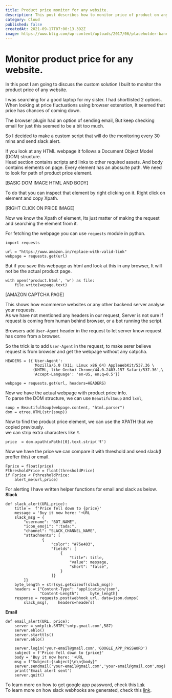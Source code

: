 ```yaml
---
title: Product price monitor for any website.
description: This post describes how to monitor price of product on any website.
category: Cloud
published: false
createdAt: 2021-09-17T07:00:13.392Z
image: https://www.btig.com/wp-content/uploads/2017/06/placeholder-banner.png
---
```


# Monitor product price for any website.

In this post I am going to discuss the custom solution I built to monitor the product price of any website.

I was searching for a good laptop for my sister. I had shortlisted 2 options. When looking at price fluctuations using browser extenstion, It seemed that price has chances of coming down.

The browser plugin had an option of sending email, But keep checking email for just this seemed to be a bit too much.

So I decided to make a custom script that will do the monitoring every 30 mins and send slack alert.

If you look at any HTML webpage it follows a Document Object Model (DOM) structure. \
Head section contains scripts and links to other required assets. And body contains elements on page. Every element has an abosulte path. We need to look for path of product price element.

[BASIC DOM IMAGE HTML AND BODY]

To do that you can inspect that element by right clicking on it. Right click on element and copy Xpath.

[RIGHT CLICK ON PRICE IMAGE]

Now we know the Xpath of element, Its just matter of making the request and searching the element from it.

For fetching the webpage you can use `requests` module in python.

```python{1,3-5}
import requests

url = "https://www.amazon.in/replace-with-valid-link"
webpage = requests.get(url)
```

But if you save this webpage as html and look at this in any browser, It will not be the actual product page.

```python{1,3-5}
with open('product.html', 'w') as file:
    file.write(wepage.text)
```

[AMAZON CAPTCHA PAGE]

This shows how ecommerce websites or any other backend server analyse your requests. \
As we have not mentioned any headers in our request, Server is not sure if request is coming from human behind browser, or a bot running the script.

Browsers add `User-Agent` header in the request to let server know request has come from a browser.

So the trick is to add `User-Agent` in the request, to make serer believe request is from browser and get the webpage without any catpcha.

```python{1,3-5}
HEADERS = ({'User-Agent':
            'Mozilla/5.0 (X11; Linux x86_64) AppleWebKit/537.36 \
            (KHTML, like Gecko) Chrome/44.0.2403.157 Safari/537.36',\
            'Accept-Language': 'en-US, en;q=0.5'})

webpage = requests.get(url, headers=HEADERS)
```

Now we have the actual webpage with product price info. \
To parse the DOM structure, we can use `BeautifulSoup` and `lxml`,

```python{1,3-5}
soup = BeautifulSoup(webpage.content, "html.parser")
dom = etree.HTML(str(soup))
```

Now to find the product price element, we can use the XPATH that we copied previously. \
we can strip extra characters like `₹`.

```python{1,3-5}
price  = dom.xpath(xPath)[0].text.strip('₹')
```

Now we have the price we can compare it with threshold and send slack(I preffer this) or email.

```python{1,3-5}
Fprice = float(price)
FthresholdPrice = float(thresholdPrice)
if Fprice < FthresholdPrice:
    alert_me(url,price)
```

For alerting I have written helper functions for email and slack as below.
**Slack**

```python{1,3-5}
def slack_alert(URL,price):
    title =  f'Price fell down to {price}'
    message = 'Buy it now here: '+URL
    slack_msg = {
        "username": "BOT_NAME",
        "icon_emoji": ":tada:",
        "channel": "SLACK_CHANNEL_NAME",
        "attachments": [
                {
                    "color": "#75e403",
                    "fields": [
                        {
                            "title": title,
                            "value": message,
                            "short": "false",
                        }
                    ]}
        ]}
    byte_length = str(sys.getsizeof(slack_msg))
    headers = {"Content-Type": "application/json",
               "Content-Length":     byte_length}
    response = requests.post(webhook_url, data=json.dumps(
        slack_msg),    headers=headers)

```

**Email**

```python{1,3-5}
def email_alert(URL, price):
    server = smtplib.SMTP('smtp.gmail.com',587)
    server.ehlo()
    server.starttls()
    server.ehlo()

    server.login('your-email@gmail.com','GOOGLE_APP_PASSWORD')
    subject = f'Price fell down to {price}'
    body = 'Buy it now here: '+URL
    msg = f"Subject:{subject}\n\n{body}"
    server.sendmail('your-email@gmail.com','your-email@gmail.com',msg)
    print('Email alert sent')
    server.quit()
```

To learn more on how to get google app password, check this [link](https://www.youtube.com/watch?v=J4CtP1MBtOE) \
To learn more on how slack webhooks are generated, check this [link](https://www.youtube.com/watch?v=mCyf1gYkoMs).

